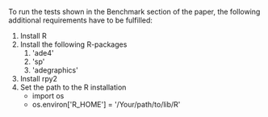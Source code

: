 To run the tests shown in the Benchmark section of the paper, the following additional requirements have to be
fulfilled:
1. Install R 
2. Install the following R-packages
   1. 'ade4'
   2. 'sp'
   3. 'adegraphics'
3. Install rpy2
4. Set the path to the R installation
   - import os
   - os.environ['R_HOME'] = '/Your/path/to/lib/R'